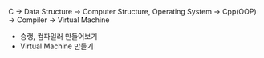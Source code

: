 C -> Data Structure -> Computer Structure, Operating System -> Cpp(OOP) -> Compiler -> Virtual Machine

- 승랭, 컴파일러 만들어보기
- Virtual Machine 만들기